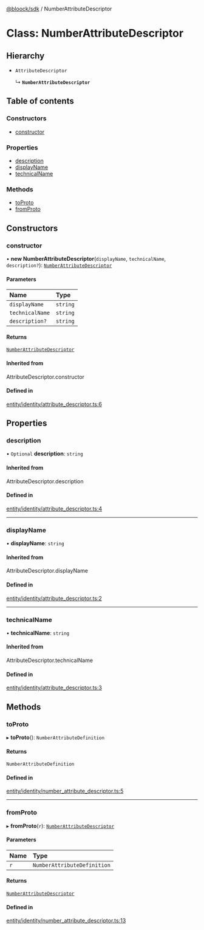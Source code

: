 [@bloock/sdk](../index.md) / NumberAttributeDescriptor

# Class: NumberAttributeDescriptor

## Hierarchy

- `AttributeDescriptor`

  ↳ **`NumberAttributeDescriptor`**

## Table of contents

### Constructors

- [constructor](NumberAttributeDescriptor.md#constructor)

### Properties

- [description](NumberAttributeDescriptor.md#description)
- [displayName](NumberAttributeDescriptor.md#displayname)
- [technicalName](NumberAttributeDescriptor.md#technicalname)

### Methods

- [toProto](NumberAttributeDescriptor.md#toproto)
- [fromProto](NumberAttributeDescriptor.md#fromproto)

## Constructors

### constructor

• **new NumberAttributeDescriptor**(`displayName`, `technicalName`, `description?`): [`NumberAttributeDescriptor`](NumberAttributeDescriptor.md)

#### Parameters

| Name | Type |
| :------ | :------ |
| `displayName` | `string` |
| `technicalName` | `string` |
| `description?` | `string` |

#### Returns

[`NumberAttributeDescriptor`](NumberAttributeDescriptor.md)

#### Inherited from

AttributeDescriptor.constructor

#### Defined in

[entity/identity/attribute_descriptor.ts:6](https://github.com/bloock/bloock-sdk/blob/d82279b/languages/js/src/entity/identity/attribute_descriptor.ts#L6)

## Properties

### description

• `Optional` **description**: `string`

#### Inherited from

AttributeDescriptor.description

#### Defined in

[entity/identity/attribute_descriptor.ts:4](https://github.com/bloock/bloock-sdk/blob/d82279b/languages/js/src/entity/identity/attribute_descriptor.ts#L4)

___

### displayName

• **displayName**: `string`

#### Inherited from

AttributeDescriptor.displayName

#### Defined in

[entity/identity/attribute_descriptor.ts:2](https://github.com/bloock/bloock-sdk/blob/d82279b/languages/js/src/entity/identity/attribute_descriptor.ts#L2)

___

### technicalName

• **technicalName**: `string`

#### Inherited from

AttributeDescriptor.technicalName

#### Defined in

[entity/identity/attribute_descriptor.ts:3](https://github.com/bloock/bloock-sdk/blob/d82279b/languages/js/src/entity/identity/attribute_descriptor.ts#L3)

## Methods

### toProto

▸ **toProto**(): `NumberAttributeDefinition`

#### Returns

`NumberAttributeDefinition`

#### Defined in

[entity/identity/number_attribute_descriptor.ts:5](https://github.com/bloock/bloock-sdk/blob/d82279b/languages/js/src/entity/identity/number_attribute_descriptor.ts#L5)

___

### fromProto

▸ **fromProto**(`r`): [`NumberAttributeDescriptor`](NumberAttributeDescriptor.md)

#### Parameters

| Name | Type |
| :------ | :------ |
| `r` | `NumberAttributeDefinition` |

#### Returns

[`NumberAttributeDescriptor`](NumberAttributeDescriptor.md)

#### Defined in

[entity/identity/number_attribute_descriptor.ts:13](https://github.com/bloock/bloock-sdk/blob/d82279b/languages/js/src/entity/identity/number_attribute_descriptor.ts#L13)
